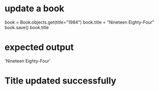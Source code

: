 # update a book

book = Book.objects.get(title="1984")
book.title = "Nineteen Eighty-Four"
book.save()
book.title

# expected output

'Nineteen Eighty-Four'
# Title updated successfully
